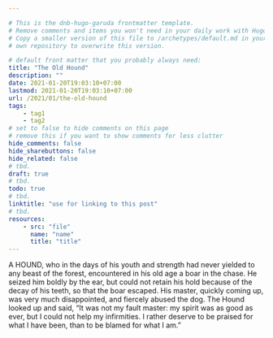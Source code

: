 ```yaml
---

# This is the dnb-hugo-garuda frontmatter template. 
# Remove comments and items you won't need in your daily work with Hugo.
# Copy a smaller version of this file to /archetypes/default.md in your
# own repository to overwrite this version.

# default front matter that you probably always need:
title: "The Old Hound"
description: ""
date: 2021-01-20T19:03:10+07:00
lastmod: 2021-01-20T19:03:10+07:00
url: /2021/01/the-old-hound
tags:
    - tag1
    - tag2
# set to false to hide comments on this page
# remove this if you want to show comments for less clutter
hide_comments: false
hide_sharebuttons: false
hide_related: false
# tbd.
draft: true
# tbd.
todo: true
# tbd.
linktitle: "use for linking to this post"
# tbd.
resources:
    - src: "file"
      name: "name"
      title: "title"
---
```

A HOUND, who in the days of his youth and strength had never yielded to any beast of the forest, encountered in his old age a boar in the chase. He seized him boldly by the ear, but could not retain his hold because of the decay of his teeth, so that the boar escaped. His master, quickly coming up, was very much disappointed, and fiercely abused the dog. The Hound looked up and said, “It was not my fault master: my spirit was as good as ever, but I could not help my infirmities. I rather deserve to be praised for what I have been, than to be blamed for what I am.”
